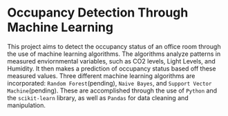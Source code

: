 # Occupancy Detection Through Machine Learning
 This project aims to detect the occupancy status of an office room through the use of machine learning algorithms. The algorithms analyze patterns in measured enviornmental variables, such as CO2 levels, Light Levels, and Humidity. It then makes a prediction of occupancy status based off these measured values. Three different machine learning algorithms are incorporated: `Random Forest`(pending), `Naive Bayes`, and `Support Vector Machine`(pending). These are accomplished through the use of `Python` and the `scikit-learn` library, as well as `Pandas` for data cleaning and manipulation.
